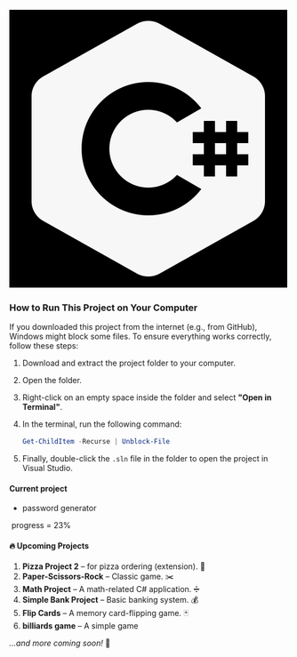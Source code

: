 ![resim](icons8-c-sharp-logo-500.png)



### How to Run This Project on Your Computer

If you downloaded this project from the internet (e.g., from GitHub), Windows might block some files. To ensure everything works correctly, follow these steps:

1. Download and extract the project folder to your computer.
2. Open the folder.
3. Right-click on an empty space inside the folder and select **"Open in Terminal"**.
4. In the terminal, run the following command:

   ```powershell
   Get-ChildItem -Recurse | Unblock-File

5. Finally, double-click the `.sln` file in the folder to open the project in Visual Studio.



#### Current project

- password generator 

​        progress = 23%

#### 🔥 Upcoming Projects

1. **Pizza Project 2** – for pizza ordering (extension). 🍕
3. **Paper-Scissors-Rock** – Classic game. ✂️
4. **Math Project** – A math-related C# application. ➗
5. **Simple Bank Project** – Basic banking system. 💰
6. **Flip Cards** – A memory card-flipping game. 🃏
7. **billiards game**  – A simple game 

*...and more coming soon!* 🚀









